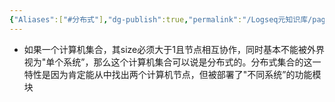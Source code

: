 ```yaml
---
{"Aliases":["#分布式"],"dg-publish":true,"permalink":"/Logseq元知识库/pages/分布式/","dgPassFrontmatter":true}
---
```


* 如果一个计算机集合，其size必须大于1且节点相互协作，同时基本不能被外界视为"单个系统”，那么这个计算机集合可以说是分布式的。分布式集合的这一特性是因为肯定能从中找出两个计算机节点，但被部署了"不同系统”的功能模块

